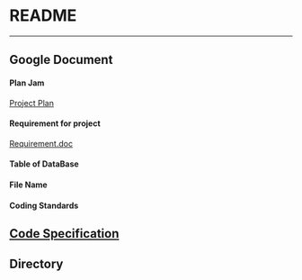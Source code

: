 # README
---
## Google Document 
#### Plan Jam
[Project Plan](https://jamboard.google.com/d/1HGHdWF-nHRXD42BpPbwfH-9yzZ5Unr_K4U4bOLOvVSM/viewer?f=0)
#### Requirement for project

[Requirement.doc](https://docs.google.com/document/d/1v73n4PI2BBPJg6Gk8jeQWj6Jfj0294zr24Jn3ox_uxU/edit?usp=sharing)

#### Table of DataBase 

#### File Name

#### Coding Standards
[Code Specification](https://docs.google.com/document/d/1f3FuHTbXPrYqASWycwzWFbBDM3o2MoG5DiQsWjmQMXM/edit#heading=h.yb4k36b9wzvf)
---

## Directory


